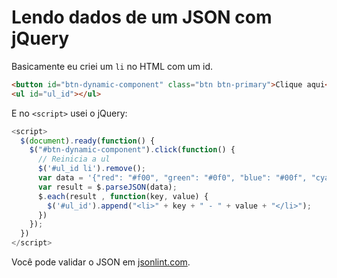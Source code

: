 # Lendo dados de um JSON com jQuery

Basicamente eu criei um `li` no HTML com um id.

```html
<button id="btn-dynamic-component" class="btn btn-primary">Clique aqui</button>
<ul id="ul_id"></ul>
```

E no `<script>` usei o jQuery:

```js
<script>
  $(document).ready(function() {
    $("#btn-dynamic-component").click(function() {
      // Reinicia a ul
      $('#ul_id li').remove();
      var data = '{"red": "#f00", "green": "#0f0", "blue": "#00f", "cyan": "#0ff", "magenta": "#f0f", "yellow": "#ff0", "black": "#000", "grey": "#eee"}'
      var result = $.parseJSON(data);
      $.each(result , function(key, value) {
        $('#ul_id').append("<li>" + key + " - " + value + "</li>");
      })
    });
  })
</script>

```

Você pode validar o JSON em [jsonlint.com](http://jsonlint.com/).